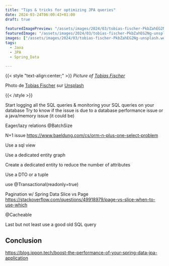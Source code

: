 ```yaml
---
title: "Tips & tricks for optimizing JPA queries"
date: 2024-03-24T06:00:43+01:00
draft: true
  
featuredImagePreview: "/assets/images/2024/03/tobias-fischer-PkbZahEG2Ng-unsplash.webp"
featuredImage: "/assets/images/2024/03/tobias-fischer-PkbZahEG2Ng-unsplash.webp"
images: ["/assets/images/2024/03/tobias-fischer-PkbZahEG2Ng-unsplash.webp"]
tags:
  - Java
  - JPA
  - Spring_Data

---
```


{{< style "text-align:center;" >}}
_Picture of [Tobias Fischer](https://unsplash.com/fr/@tofi?utm_content=creditCopyText&utm_medium=referral&utm_source=unsplash)_

Photo de <a href="https://unsplash.com/fr/@tofi?utm_content=creditCopyText&utm_medium=referral&utm_source=unsplash">Tobias Fischer</a> sur <a href="https://unsplash.com/fr/photos/photo-dun-batiment-de-5-etages-pour-la-bibliotheque-PkbZahEG2Ng?utm_content=creditCopyText&utm_medium=referral&utm_source=unsplash">Unsplash</a>

{{< /style >}}

Start logging all the SQL queries & monitoring your SQL queries on your database 
Try to know if the issue is due to a database performance issue or a java/memory issue (it could be)

Eager/lazy relations
@BatchSize

N+1 issue
https://www.baeldung.com/cs/orm-n-plus-one-select-problem

Use a sql view

Use a dedicated entity graph

Create a dedicated entity to reduce the number of attributes

Use a DTO or a tuple

use @Transactional(readonly=true) 

Pagination w/ Spring Data
Slice vs Page
https://stackoverflow.com/questions/49918979/page-vs-slice-when-to-use-which

@Cacheable

Last but not least use a good old SQL query

## Conclusion
https://blog.ippon.tech/boost-the-performance-of-your-spring-data-jpa-application


